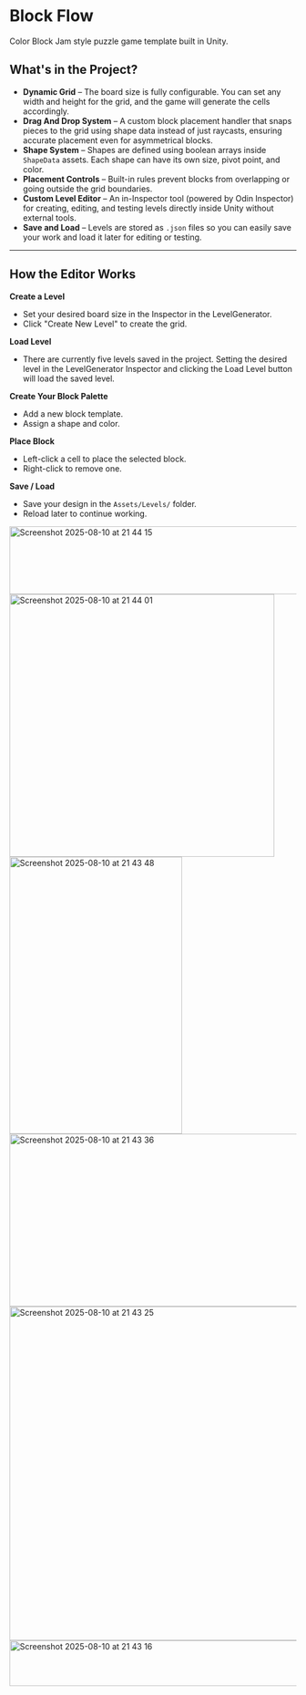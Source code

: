 # Block Flow
Color Block Jam style puzzle game template built in Unity.

## What's in the Project?

- **Dynamic Grid** – The board size is fully configurable. You can set any width and height for the grid, and the game will generate the cells accordingly.
- **Drag And Drop System** – A custom block placement handler that snaps pieces to the grid using shape data instead of just raycasts, ensuring accurate placement even for asymmetrical blocks.
- **Shape System** – Shapes are defined using boolean arrays inside `ShapeData` assets. Each shape can have its own size, pivot point, and color.
- **Placement Controls** – Built-in rules prevent blocks from overlapping or going outside the grid boundaries.
- **Custom Level Editor** – An in-Inspector tool (powered by Odin Inspector) for creating, editing, and testing levels directly inside Unity without external tools.
- **Save and Load** – Levels are stored as `.json` files so you can easily save your work and load it later for editing or testing.

---

## How the Editor Works

**Create a Level**
- Set your desired board size in the Inspector in the LevelGenerator.
- Click "Create New Level" to create the grid.

**Load Level**
- There are currently five levels saved in the project. Setting the desired level in the LevelGenerator Inspector and clicking the Load Level button will load the saved level.

**Create Your Block Palette**
- Add a new block template.
- Assign a shape and color.

**Place Block**
- Left-click a cell to place the selected block.
- Right-click to remove one.

**Save / Load**
- Save your design in the `Assets/Levels/` folder.
- Reload later to continue working.


<img width="748" height="119" alt="Screenshot 2025-08-10 at 21 44 15" src="https://github.com/user-attachments/assets/f2f78cbc-f27b-407a-b5f8-c2cb23b290df" />

<img width="465" height="461" alt="Screenshot 2025-08-10 at 21 44 01" src="https://github.com/user-attachments/assets/75cd9364-4786-4ed5-8c57-ebb50ff2ca71" />

<img width="303" height="486" alt="Screenshot 2025-08-10 at 21 43 48" src="https://github.com/user-attachments/assets/01706e0d-44b4-40c8-b77c-fb9bc6d125d7" />

<img width="753" height="303" alt="Screenshot 2025-08-10 at 21 43 36" src="https://github.com/user-attachments/assets/0929d6e5-45bd-46e4-8dd2-7296bbc411e8" />

<img width="753" height="586" alt="Screenshot 2025-08-10 at 21 43 25" src="https://github.com/user-attachments/assets/fba0c5f9-5484-4b45-9ed2-eb213ec70c17" />

<img width="753" height="80" alt="Screenshot 2025-08-10 at 21 43 16" src="https://github.com/user-attachments/assets/e80d63a1-5790-4012-bc66-bfe9c6e6d2d2" />











